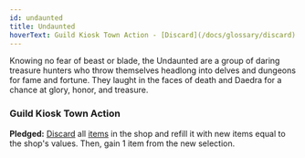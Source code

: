 ```yaml
---
id: undaunted
title: Undaunted
hoverText: Guild Kiosk Town Action - [Discard](/docs/glossary/discard) all [items](/docs/items/) in the shop and refill it with new items equal to the shop's values. Then, gain 1 item from the new selection.
---
```


Knowing no fear of beast or blade, the Undaunted are a group of daring treasure hunters who throw themselves headlong into delves and dungeons for fame and fortune. They laught in the faces of death and Daedra for a chance at glory, honor, and treasure.

### Guild Kiosk Town Action

**Pledged:** [Discard](/docs/glossary/discard) all [items](/docs/items/) in the shop and refill it with new items equal to the shop's values. Then, gain 1 item from the new selection.
